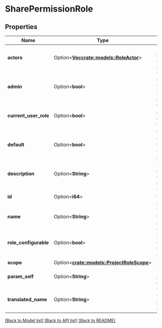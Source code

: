 # SharePermissionRole

## Properties

Name | Type | Description | Notes
------------ | ------------- | ------------- | -------------
**actors** | Option<[**Vec<crate::models::RoleActor>**](RoleActor.md)> | The list of users who act in this role. | [optional][readonly]
**admin** | Option<**bool**> | Whether this role is the admin role for the project. | [optional][readonly]
**current_user_role** | Option<**bool**> | Whether the calling user is part of this role. | [optional]
**default** | Option<**bool**> | Whether this role is the default role for the project | [optional][readonly]
**description** | Option<**String**> | The description of the project role. | [optional][readonly]
**id** | Option<**i64**> | The ID of the project role. | [optional][readonly]
**name** | Option<**String**> | The name of the project role. | [optional]
**role_configurable** | Option<**bool**> | Whether the roles are configurable for this project. | [optional][readonly]
**scope** | Option<[**crate::models::ProjectRoleScope**](ProjectRole_scope.md)> |  | [optional]
**param_self** | Option<**String**> | The URL the project role details. | [optional][readonly]
**translated_name** | Option<**String**> | The translated name of the project role. | [optional]

[[Back to Model list]](../README.md#documentation-for-models) [[Back to API list]](../README.md#documentation-for-api-endpoints) [[Back to README]](../README.md)



